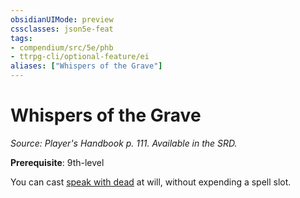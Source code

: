 ```yaml
---
obsidianUIMode: preview
cssclasses: json5e-feat
tags:
- compendium/src/5e/phb
- ttrpg-cli/optional-feature/ei
aliases: ["Whispers of the Grave"]
---
```

# Whispers of the Grave
*Source: Player's Handbook p. 111. Available in the SRD.*  

**Prerequisite**: 9th-level

You can cast [speak with dead](/3-Mechanics/CLI/spells/speak-with-dead.md) at will, without expending a spell slot.